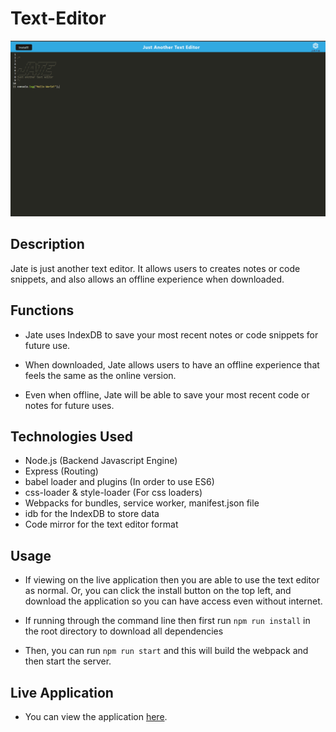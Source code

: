 # Text-Editor

![Image of application](./assets/Jate%20SS.png)

## Description

Jate is just another text editor. It allows users to creates notes or code snippets, and also allows an offline experience when downloaded.

## Functions

- Jate uses IndexDB to save your most recent notes or code snippets for future use.

- When downloaded, Jate allows users to have an offline experience that feels the same as the online version.

- Even when offline, Jate will be able to save your most recent code or notes for future uses.

## Technologies Used

- Node.js (Backend Javascript Engine)
- Express (Routing)
- babel loader and plugins (In order to use ES6)
- css-loader & style-loader (For css loaders)
- Webpacks for bundles, service worker, manifest.json file
- idb for the IndexDB to store data
- Code mirror for the text editor format

## Usage

- If viewing on the live application then you are able to use the text editor as normal. Or, you can click the install button on the top left, and download the application so you can have access even without internet.

- If running through the command line then first run `npm run install` in the root directory to download all dependencies

- Then, you can run `npm run start` and this will build the webpack and then start the server.

## Live Application

- You can view the application [here](https://text-editor-jate.onrender.com/).